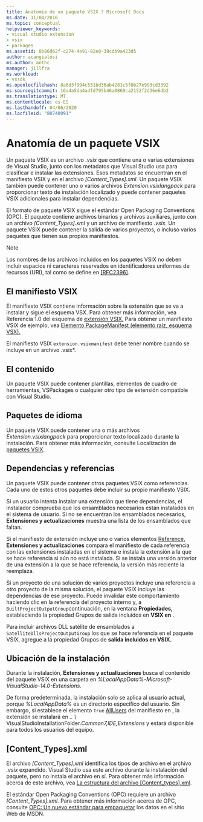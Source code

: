 ```yaml
---
title: Anatomía de un paquete VSIX ? Microsoft Docs
ms.date: 11/04/2016
ms.topic: conceptual
helpviewer_keywords:
- visual studio extension
- vsix
- packages
ms.assetid: 8b86d62f-c274-4e91-82e0-38cdb9a423d5
author: acangialosi
ms.author: anthc
manager: jillfra
ms.workload:
- vssdk
ms.openlocfilehash: 8a6d3f994c531bd36ab4281c5f0b27e993cd3392
ms.sourcegitcommit: 16a4a5da4a4fd795b46a0869ca2152f2d36e6db2
ms.translationtype: MT
ms.contentlocale: es-ES
ms.lasthandoff: 04/06/2020
ms.locfileid: "80740091"
---
```

# <a name="anatomy-of-a-vsix-package"></a>Anatomía de un paquete VSIX
Un paquete VSIX es un archivo *.vsix* que contiene una o varias extensiones de Visual Studio, junto con los metadatos que Visual Studio usa para clasificar e instalar las extensiones. Esos metadatos se encuentran en el manifiesto VSIX y en el archivo *[Content_Types].xml.* Un paquete VSIX también puede contener uno o varios archivos *Extension.vsixlangpack* para proporcionar texto de instalación localizado y puede contener paquetes VSIX adicionales para instalar dependencias.

 El formato de paquete VSIX sigue el estándar Open Packaging Conventions (OPC). El paquete contiene archivos binarios y archivos auxiliares, junto con un archivo *[Content_Types].xml* y un archivo de manifiesto *.vsix.* Un paquete VSIX puede contener la salida de varios proyectos, o incluso varios paquetes que tienen sus propios manifiestos.

> [!NOTE]
> Los nombres de los archivos incluidos en los paquetes VSIX no deben incluir espacios ni caracteres reservados en identificadores uniformes de recursos (URI), tal como se define en [ \[RFC2396\]](https://www.rfc-editor.org/rfc/rfc2396.txt).

## <a name="the-vsix-manifest"></a>El manifiesto VSIX
 El manifiesto VSIX contiene información sobre la extensión que se va a instalar y sigue el esquema VSX. Para obtener más información, vea Referencia 1.0 del esquema de [extensión VSIX.](https://msdn.microsoft.com/library/76e410ec-b1fb-4652-ac98-4a4c52e09a2b) Para obtener un manifiesto VSIX de ejemplo, vea [Elemento PackageManifest (elemento raíz, esquema VSX).](https://msdn.microsoft.com/library/f8ae42ba-775a-4d2b-976a-f556e147f187)

 El manifiesto VSIX `extension.vsixmanifest` debe tener nombre cuando se incluye en un archivo .vsix*.

## <a name="the-content"></a>El contenido
 Un paquete VSIX puede contener plantillas, elementos de cuadro de herramientas, VSPackages o cualquier otro tipo de extensión compatible con Visual Studio.

## <a name="language-packs"></a>Paquetes de idioma
 Un paquete VSIX puede contener una o más archivos *Extension.vsixlangpack* para proporcionar texto localizado durante la instalación. Para obtener más información, consulte Localización de [paquetes VSIX](../extensibility/localizing-vsix-packages.md).

## <a name="dependencies-and-references"></a>Dependencias y referencias
 Un paquete VSIX puede contener otros paquetes VSIX como referencias. Cada uno de estos otros paquetes debe incluir su propio manifiesto VSIX.

 Si un usuario intenta instalar una extensión que tiene dependencias, el instalador comprueba que los ensamblados necesarios están instalados en el sistema de usuario. Si no se encuentran los ensamblados necesarios, **Extensiones y actualizaciones** muestra una lista de los ensamblados que faltan.

 Si el manifiesto de extensión incluye uno o varios elementos [Reference,](/previous-versions/visualstudio/visual-studio-2010/dd393687(v=vs.100)) **Extensiones y actualizaciones** compara el manifiesto de cada referencia con las extensiones instaladas en el sistema e instala la extensión a la que se hace referencia si aún no está instalada. Si se instala una versión anterior de una extensión a la que se hace referencia, la versión más reciente la reemplaza.

 Si un proyecto de una solución de varios proyectos incluye una referencia a otro proyecto de la misma solución, el paquete VSIX incluye las dependencias de ese proyecto. Puede invalidar este comportamiento haciendo clic en la referencia del proyecto interno y, a `BuiltProjectOutputGroup`continuación, en la ventana **Propiedades,** estableciendo la propiedad Grupos de salida incluidos en **VSIX en** .

 Para incluir archivos DLL satélite de ensamblados a `SatelliteDllsProjectOutputGroup` los que se hace referencia en el paquete VSIX, agregue a la propiedad Grupos de **salida incluidos en VSIX.**

## <a name="installation-location"></a>Ubicación de la instalación
 Durante la instalación, **Extensiones y actualizaciones** busca el contenido del paquete VSIX en una carpeta en *%LocalAppData%-Microsoft-VisualStudio-14.0-Extensions*.

 De forma predeterminada, la instalación solo se aplica al usuario actual, porque *%LocalAppData%* es un directorio específico del usuario. Sin embargo, si establece el elemento `True` [AllUsers](https://msdn.microsoft.com/library/ac817f50-3276-4ddb-b467-8bbb1432455b) del manifiesto en , la extensión se instalará en <em>.. \\ </em>VisualStudioInstallationFolder<em>.Common7,IDE,Extensions</em> y estará disponible para todos los usuarios del equipo.

## <a name="content_typesxml"></a>[Content_Types].xml
 El archivo *[Content_Types].xml* identifica los tipos de archivo en el archivo *.vsix* expandido. Visual Studio usa este archivo durante la instalación del paquete, pero no instala el archivo en sí. Para obtener más información acerca de este archivo, vea [La estructura del archivo [Content_types].xml](the-structure-of-the-content-types-dot-xml-file.md).

 El estándar Open Packaging Conventions (OPC) requiere un archivo *[Content_Types].xml.* Para obtener más información acerca de OPC, consulte [OPC: Un nuevo estándar para empaquetar](https://blogs.msdn.microsoft.com/msdnmagazine/2007/08/08/opc-a-new-standard-for-packaging-your-data/) los datos en el sitio Web de MSDN.
